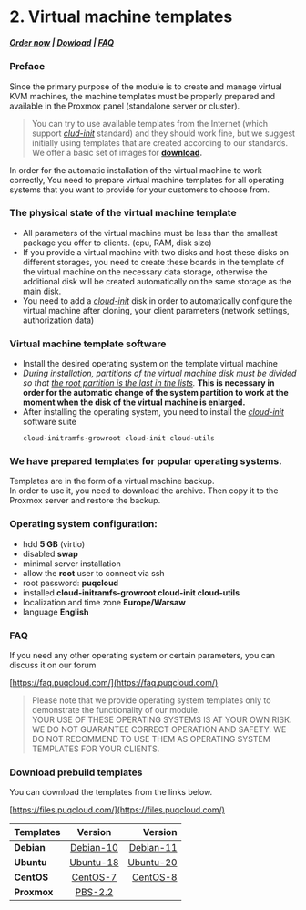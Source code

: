 # 2. Virtual machine templates

#####  [Order now](https://puqcloud.com/index.php?rp=/store/whmcs-module-proxmox-kvm) | [Dowload](https://download.puqcloud.com/WHMCS/servers/PUQ_WHMCS-Proxmox-KVM/) | [FAQ](https://faq.puqcloud.com/)

### Preface

Since the primary purpose of the module is to create and manage virtual KVM machines, the machine templates must be properly prepared and available in the Proxmox panel (standalone server or cluster).

>You can try to use available templates from the Internet (which support *[clud-init](https://cloud-init.io/)* standard) and they should work fine, but we suggest initially using templates that are created according to our standards. We offer a basic set of images for **[download](https://files.puqcloud.com/).**

In order for the automatic installation of the virtual machine to work correctly, You need to prepare virtual machine templates for all operating systems that you want to provide for your customers to choose from.

### The physical state of the virtual machine template

- All parameters of the virtual machine must be less than the smallest package you offer to clients. (cpu, RAM, disk size)
- If you provide a virtual machine with two disks and host these disks on different storages, you need to create these boards in the template of the virtual machine on the necessary data storage, otherwise the additional disk will be created automatically on the same storage as the main disk.
- You need to add a [*cloud-init*](https://cloud-init.io/) disk in order to automatically configure the virtual machine after cloning, your client parameters (network settings, authorization data)

### Virtual machine template software

- Install the desired operating system on the template virtual machine
- *During installation, partitions of the virtual machine disk must be divided so that <span style="text-decoration: underline;">the root partition is the last in the lists</span>.* **This is necessary in order for the automatic change of the system partition to work at the moment when the disk of the virtual machine is enlarged.**
- After installing the operating system, you need to install the [*cloud-init*](https://cloud-init.io/) software suite
    ```
    cloud-initramfs-growroot cloud-init cloud-utils
    ```

### We have prepared templates for popular operating systems.

Templates are in the form of a virtual machine backup.  
In order to use it, you need to download the archive. Then copy it to the Proxmox server and restore the backup.

### Operating system configuration:

- hdd **5 GB** (virtio)
- disabled **swap**
- minimal server installation
- allow the **root** user to connect via ssh
- root password: **puqcloud**
- installed **cloud-initramfs-growroot cloud-init cloud-utils**
- localization and time zone **Europe/Warsaw**
- language ****English****

### FAQ

If you need any other operating system or certain parameters, you can discuss it on our forum

[https://faq.puqcloud.com/](https://faq.puqcloud.com/)

>Please note that we provide operating system templates only to demonstrate the functionality of our module.  
YOUR USE OF THESE OPERATING SYSTEMS IS AT YOUR OWN RISK. WE DO NOT GUARANTEE CORRECT OPERATION AND SAFETY. WE DO NOT RECOMMEND TO USE THEM AS OPERATING SYSTEM TEMPLATES FOR YOUR CLIENTS.

### Download prebuild templates

You can download the templates from the links below.

[https://files.puqcloud.com/](https://files.puqcloud.com/)

|Templates | Version  | Version |
| ------------- |:------------------:| -----:|
| **Debian**| [Debian-10](https://files.puqcloud.com/Proxmox_OS_Templates/Debian/Debian-10/vzdump-qemu-1010-2022_09_11-13_43_25.vma.zst) | [Debian-11](https://files.puqcloud.com/Proxmox_OS_Templates/Debian/Debian-11/vzdump-qemu-1011-2022_09_11-13_42_41.vma.zst) |
| **Ubuntu**| [Ubuntu-18](https://files.puqcloud.com/Proxmox_OS_Templates/Ubuntu/Ubuntu-18/vzdump-qemu-1020-2022_09_11-13_41_31.vma.zst) | [Ubuntu-20](https://files.puqcloud.com/Proxmox_OS_Templates/Ubuntu/Ubuntu-20/vzdump-qemu-1021-2022_09_11-13_40_00.vma.zst) |
| **CentOS**| [CentOS-7](https://files.puqcloud.com/Proxmox_OS_Templates/CentOS/CentOS-7/vzdump-qemu-1030-2022_09_11-13_39_13.vma.zst) | [CentOS-8](https://files.puqcloud.com/Proxmox_OS_Templates/CentOS/CentOS-8/vzdump-qemu-1031-2022_09_11-13_38_18.vma.zst) |
| **Proxmox**| [PBS-2.2](http://files.puqcloud.com/Proxmox_OS_Templates/Proxmox/PBS-2-2/vzdump-qemu-1050-2022_09_15-12_53_05.vma.zst) | |

